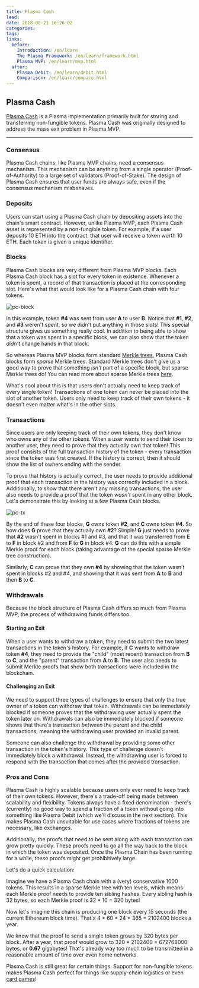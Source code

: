 ```yaml
---
title: Plasma Cash
lead: 
date: 2018-08-21 16:26:02
categories:
tags:
links:
  before:
    Introduction: /en/learn
    The Plasma Framework: /en/learn/framework.html
    Plasma MVP: /en/learn/mvp.html
  after:
    Plasma Debit: /en/learn/debit.html
    Comparison: /en/learn/compare.html
---
```


## Plasma Cash
[Plasma Cash](https://ethresear.ch/t/plasma-cash-plasma-with-much-less-per-user-data-checking/1298) is a Plasma implementation primarily built for storing and transferring non-fungible tokens.
Plasma Cash was originally designed to address the mass exit problem in Plasma MVP.

---

### Consensus
Plasma Cash chains, like Plasma MVP chains, need a consensus mechanism.
This mechanism can be anything from a single operator (Proof-of-Authority) to a large set of validators (Proof-of-Stake).
The design of Plasma Cash ensures that user funds are always safe, even if the consensus mechanism misbehaves.

### Deposits
Users can start using a Plasma Cash chain by depositing assets into the chain's smart contract.
However, unlike Plasma MVP, each Plasma Cash asset is represented by a non-fungible token.
For example, if a user deposits 10 ETH into the contract, that user will receive a token worth 10 ETH.
Each token is given a unique identifier.

### Blocks
Plasma Cash blocks are very different from Plasma MVP blocks.
Each Plasma Cash block has a slot for every token in existence.
Whenever a token is spent, a record of that transaction is placed at the corresponding slot.
Here's what that would look like for a Plasma Cash chain with four tokens.

![pc-block](/img/learn/cash/pc-block.png)

In this example, token **\#4** was sent from user **A** to user **B**.
Notice that **\#1**, **#2**, and **#3** weren't spent, so we didn't put anything in those slots!
This special structure gives us something really cool.
In addition to being able to show that a token was spent in a specific block, we can also show that the token *didn't* change hands in that block.

So whereas Plasma MVP blocks form standard [Merkle trees](https://en.wikipedia.org/wiki/Merkle_tree), Plasma Cash blocks form *sparse* Merkle trees.
Standard Merkle trees don't give us a good way to prove that something *isn't* part of a specific block, but sparse Merkle trees do!
You can read more about sparse Merkle trees [here](https://medium.com/@kelvinfichter/whats-a-sparse-merkle-tree-acda70aeb837).

What's cool about this is that users don't actually need to keep track of every single token!
Transactions of one token can never be placed into the slot of another token.
Users only need to keep track of their own tokens - it doesn't even matter what's in the other slots.

### Transactions
Since users are only keeping track of their own tokens, they don't know who owns any of the other tokens.
When a user wants to send their token to another user, they need to prove that they actually own that token!
This proof consists of the full transaction history of the token - every transaction since the token was first created.
If the history is correct, then it should show the list of owners ending with the sender.

To prove that history is actually correct, the user needs to provide additional proof that each transaction in the history was correctly included in a block.
Additionally, to show that there aren't any missing transactions, the user also needs to provide a proof that the token <i>wasn't</i> spent in any other block.
Let's demonstrate this by looking at a few Plasma Cash blocks.

![pc-tx](/img/learn/cash/pc-tx.png)

By the end of these four blocks, **G** owns token **#2**, and **C** owns token **#4**.
So how does **G** prove that they actually own **#2**? Simple!
**G** just needs to prove that **#2** wasn't spent in blocks #1 and #3, and that it was transferred from **E** to **F** in block #2 and from **F** to **G** in block #4.
**G** can do this with a simple Merkle proof for each block (taking advantage of the special sparse Merkle tree construction).

Similarly, **C** can prove that they own **#4** by showing that the token wasn't spent in blocks #2 and #4, and showing that it was sent from **A** to **B** and then **B** to **C**.

### Withdrawals
Because the block structure of Plasma Cash differs so much from Plasma MVP, the process of withdrawing funds differs too.

#### Starting an Exit
When a user wants to withdraw a token, they need to submit the two latest transactions in the token's history.
For example, if **C** wants to withdraw token **#4**, they need to provide the "child" (most recent) transaction from **B** to **C**, and the "parent" transaction from **A** to **B**.
The user also needs to submit Merkle proofs that show both transactions were included in the blockchain.

#### Challenging an Exit
We need to support three types of challenges to ensure that only the true owner of a token can withdraw that token.
Withdrawals can be immediately blocked if someone proves that the withdrawing user actually spent the token later on.
Withdrawals can also be immediately blocked if someone shows that there's transaction *between* the parent and the child transactions, meaning the withdrawing user provided an invalid parent.

Someone can also challenge the withdrawal by providing some other transaction in the token's history.
This type of challenge doesn't immediately block a withdrawal.
Instead, the withdrawing user is forced to respond with the transaction that comes after the provided transaction.

### Pros and Cons
Plasma Cash is highly scalable because users only ever need to keep track of their own tokens.
However, there's a trade-off being made between scalability and flexibility.
Tokens always have a fixed denomination - there's (currently) no good way to spend a fraction of a token without going into something like Plasma Debit (which we'll discuss in the next section).
This makes Plasma Cash unsuitable for use cases where fractions of tokens are necessary, like exchanges.

Additionally, the proofs that need to be sent along with each transaction can grow pretty quickly.
These proofs need to go all the way back to the block in which the token was deposited.
Once the Plasma Chain has been running for a while, these proofs might get prohibitively large.

Let's do a quick calculation:

Imagine we have a Plasma Cash chain with a (very) conservative 1000 tokens.
This results in a sparse Merkle tree with ten levels, which means each Merkle proof needs to provide ten sibling hashes.
Every sibling hash is 32 bytes, so each Merkle proof is 32 \* 10 = 320 bytes!

Now let's imagine this chain is producing one block every 15 seconds (the current Ethereum block time).
That's 4 \* 60 \* 24 \* 365 = 2102400 blocks a year.

We know that the proof to send a single token grows by 320 bytes per block.
After a year, that proof would grow to 320 \* 2102400 = 672768000 bytes, or **0.67** gigabytes!
That's already way too much to be transmitted in a reasonable amount of time over even home networks. 

Plasma Cash is still great for certain things.
Support for non-fungible tokens makes Plasma Cash perfect for things like supply-chain logistics or even [card games](https://www.kickstarter.com/projects/328862817/zombie-battleground-the-new-generation-of-ccg-tcg)!
